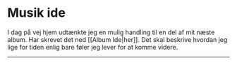 # Musik ide
I dag på vej hjem udtænkte jeg en mulig handling til en del af mit næste album. Har skrevet det ned [[Album Ide|her]]. Det skal beskrive hvordan jeg lige for tiden enlig bare føler jeg lever for at komme videre.

---










